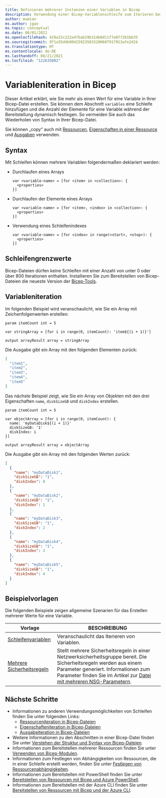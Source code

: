 ```yaml
---
title: Definieren mehrerer Instanzen einer Variablen in Bicep
description: Verwendung einer Bicep-Variablenschleife zum Iterieren beim Erstellen einer Variablen
author: mumian
ms.author: jgao
ms.topic: conceptual
ms.date: 06/01/2021
ms.openlocfilehash: 429a15c222e47bab29b314b0d11f7e077281b635
ms.sourcegitcommit: 9f1a35d4b90d159235015200607917913afe2d1b
ms.translationtype: HT
ms.contentlocale: de-DE
ms.lasthandoff: 08/21/2021
ms.locfileid: "122635002"
---
```

# <a name="variable-iteration-in-bicep"></a>Variableniteration in Bicep

Dieser Artikel erklärt, wie Sie mehr als einen Wert für eine Variable in Ihrer Bicep-Datei erstellen. Sie können dem Abschnitt `variables` eine Schleife hinzufügen und die Anzahl der Elemente für eine Variable während der Bereitstellung dynamisch festlegen. So vermeiden Sie auch das Wiederholen von Syntax in Ihrer Bicep-Datei.

Sie können „copy“ auch mit [Ressourcen](loop-resources.md), [Eigenschaften in einer Ressource](loop-properties.md) und [Ausgaben](loop-outputs.md) verwenden.

## <a name="syntax"></a>Syntax

Mit Schleifen können mehrere Variablen folgendermaßen deklariert werden:

- Durchlaufen eines Arrays

  ```bicep
  var <variable-name> = [for <item> in <collection>: {
    <properties>
  }]

  ```

- Durchlaufen der Elemente eines Arrays

  ```bicep
  var <variable-name> = [for <item>, <index> in <collection>: {
    <properties>
  }]
  ```

- Verwendung eines Schleifenindexes

  ```bicep
  var <variable-name> = [for <index> in range(<start>, <stop>): {
    <properties>
  }]
  ```

## <a name="loop-limits"></a>Schleifengrenzwerte

Bicep-Dateien dürfen keine Schleifen mit einer Anzahl von unter 0 oder über 800 Iterationen enthalten. Installieren Sie zum Bereitstellen von Bicep-Dateien die neueste Version der [Bicep-Tools](install.md).

## <a name="variable-iteration"></a>Variableniteration

Im folgenden Beispiel wird veranschaulicht, wie Sie ein Array mit Zeichenfolgenwerten erstellen:

```bicep
param itemCount int = 5

var stringArray = [for i in range(0, itemCount): 'item${(i + 1)}']

output arrayResult array = stringArray
```

Die Ausgabe gibt ein Array mit den folgenden Elementen zurück:

```json
[
  "item1",
  "item2",
  "item3",
  "item4",
  "item5"
]
```

Das nächste Beispiel zeigt, wie Sie ein Array von Objekten mit den drei Eigenschaften `name`, `diskSizeGB` und `diskIndex` erstellen.

```bicep
param itemCount int = 5

var objectArray = [for i in range(0, itemCount): {
  name: 'myDataDisk${(i + 1)}'
  diskSizeGB: '1'
  diskIndex: i
}]

output arrayResult array = objectArray
```

Die Ausgabe gibt ein Array mit den folgenden Werten zurück:

```json
[
  {
    "name": "myDataDisk1",
    "diskSizeGB": "1",
    "diskIndex": 0
  },
  {
    "name": "myDataDisk2",
    "diskSizeGB": "1",
    "diskIndex": 1
  },
  {
    "name": "myDataDisk3",
    "diskSizeGB": "1",
    "diskIndex": 2
  },
  {
    "name": "myDataDisk4",
    "diskSizeGB": "1",
    "diskIndex": 3
  },
  {
    "name": "myDataDisk5",
    "diskSizeGB": "1",
    "diskIndex": 4
  }
]
```

## <a name="example-templates"></a>Beispielvorlagen

Die folgenden Beispiele zeigen allgemeine Szenarien für das Erstellen mehrerer Werte für eine Variable.

|Vorlage  |BESCHREIBUNG  |
|---------|---------|
|[Schleifenvariablen](https://github.com/Azure/azure-docs-bicep-samples/blob/main/bicep/multiple-instance/loopvariables.bicep) | Veranschaulicht das Iterieren von Variablen. |
|[Mehrere Sicherheitsregeln](https://github.com/Azure/azure-docs-bicep-samples/blob/main/bicep/multiple-instance/multiplesecurityrules.bicep) |Stellt mehrere Sicherheitsregeln in einer Netzwerksicherheitsgruppe bereit. Die Sicherheitsregeln werden aus einem Parameter generiert. Informationen zum Parameter finden Sie im Artikel zur [Datei mit mehreren NSG-Parametern](https://github.com/Azure/azure-docs-bicep-samples/blob/main/bicep/multiple-instance/multiplesecurityrules.parameters.json). |

## <a name="next-steps"></a>Nächste Schritte

- Informationen zu anderen Verwendungsmöglichkeiten von Schleifen finden Sie unter folgenden Links:
  - [Ressourceniteration in Bicep-Dateien](loop-resources.md)
  - [Eigenschafteniteration in Bicep-Dateien](loop-properties.md)
  - [Ausgabeiteration in Bicep-Dateien](loop-outputs.md)
- Weitere Informationen zu den Abschnitten in einer Bicep-Datei finden Sie unter [Verstehen der Struktur und Syntax von Bicep-Dateien](file.md).
- Informationen zum Bereitstellen mehrerer Ressourcen finden Sie unter [Verwenden von Bicep-Modulen](modules.md).
- Informationen zum Festlegen von Abhängigkeiten von Ressourcen, die in einer Schleife erstellt werden, finden Sie unter [Festlegen von Ressourcenabhängigkeiten](./resource-declaration.md#set-resource-dependencies).
- Informationen zum Bereitstellen mit PowerShell finden Sie unter [Bereitstellen von Ressourcen mit Bicep und Azure PowerShell](deploy-powershell.md).
- Informationen zum Bereitstellen mit der Azure CLI finden Sie unter [Bereitstellen von Ressourcen mit Bicep und der Azure CLI](deploy-cli.md).
